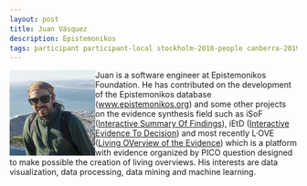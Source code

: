 ```yaml
---
layout: post
title: Juan Vásquez
description: Epistemonikos
tags: participant participant-local stockholm-2018-people canberra-2019-people stockholm-2018-participant canberra-2019-participant
---
```

<img align="left" width="150" height="150" src="/assets/people/vasquez_juan_ignacio.jpg" alt="Juan Vásquez"/>Juan is a software engineer at Epistemonikos Foundation. He has contributed on the development of the Epistemonikos database (<a href="http://www.epistemonikos.org" target="_blank" rel="noopener">www.epistemonikos.org</a>) and some other projects on the evidence synthesis field such as iSoF (<a href="https://isof.epistemonikos.org" target="_blank" rel="noopener">Interactive Summary Of Findings</a>), iEtD (<a href="https://ietd.epistemonikos.org" target="_blank" rel="noopener">Interactive Evidence To Decision</a>) and most recently L·OVE (<a href="https://love.epistemonikos.org" target="_blank" rel="noopener">Living OVerview of the Evidence</a>) which is a platform with evidence organized by PICO question designed to make possible the creation of living overviews. His interests are data visualization, data processing, data mining and machine learning.  

<a href="https://github.com/jivasquez" title="GitHub" target="_blank" rel="noopener">
  <i class="fa fa-github fa-2x" style="color:#4FB3A9"></i>
</a>